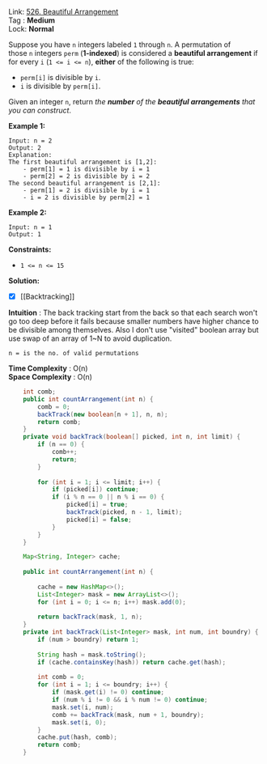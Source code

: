 Link: [526. Beautiful Arrangement](https://leetcode.com/problems/beautiful-arrangement/) <br>
Tag : **Medium**<br>
Lock: **Normal**

Suppose you have `n` integers labeled `1` through `n`. A permutation of those `n` integers `perm` (**1-indexed**) is considered a **beautiful arrangement** if for every `i` (`1 <= i <= n`), **either** of the following is true:

-   `perm[i]` is divisible by `i`.
-   `i` is divisible by `perm[i]`.

Given an integer `n`, return _the **number** of the **beautiful arrangements** that you can construct_.

**Example 1:**
```
Input: n = 2
Output: 2
Explanation: 
The first beautiful arrangement is [1,2]:
    - perm[1] = 1 is divisible by i = 1
    - perm[2] = 2 is divisible by i = 2
The second beautiful arrangement is [2,1]:
    - perm[1] = 2 is divisible by i = 1
    - i = 2 is divisible by perm[2] = 1
```

**Example 2:**
```
Input: n = 1
Output: 1
```

**Constraints:**
-   `1 <= n <= 15`

**Solution:**

- [x] [[Backtracking]]

**Intuition** :
The back tracking start from the back so that each search won't go too deep before it fails because smaller numbers have higher chance to be divisible among themselves. Also I don't use "visited" boolean array but use swap of an array of 1~N to avoid duplication.

```
n = is the no. of valid permutations
```
**Time Complexity** : O(n)<br>
**Space Complexity** : O(n)

```java
    int comb;
    public int countArrangement(int n) {
        comb = 0;
        backTrack(new boolean[n + 1], n, n);
        return comb;
    }
    private void backTrack(boolean[] picked, int n, int limit) {
        if (n == 0) {
            comb++;
            return;
        }
        
        for (int i = 1; i <= limit; i++) {
            if (picked[i]) continue;
            if (i % n == 0 || n % i == 0) {
                picked[i] = true;
                backTrack(picked, n - 1, limit);
                picked[i] = false;
            }
        }
    }
```

```java
    Map<String, Integer> cache;
    
    public int countArrangement(int n) {
        
        cache = new HashMap<>();
        List<Integer> mask = new ArrayList<>();
        for (int i = 0; i <= n; i++) mask.add(0);
        
        return backTrack(mask, 1, n);
    }
    private int backTrack(List<Integer> mask, int num, int boundry) {
        if (num > boundry) return 1;
        
        String hash = mask.toString();
        if (cache.containsKey(hash)) return cache.get(hash);
        
        int comb = 0;
        for (int i = 1; i <= boundry; i++) {
            if (mask.get(i) != 0) continue;
            if (num % i != 0 && i % num != 0) continue;
            mask.set(i, num);
            comb += backTrack(mask, num + 1, boundry);
            mask.set(i, 0);
        }
        cache.put(hash, comb);
        return comb;
    }
```